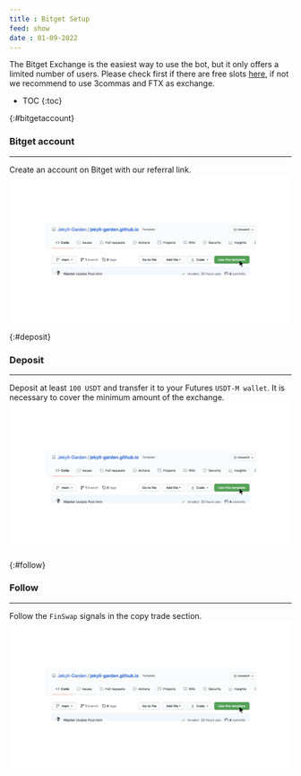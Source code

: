 ```yaml
---
title : Bitget Setup
feed: show
date : 01-09-2022
---
```

 
The Bitget Exchange is the easiest way to use the bot, but it only offers a limited number of users. 
Please check first if there are free slots [here](https://www.bitget.com/en/copytrading/), if not we recommend to use 3commas and FTX as exchange.

* TOC
{:toc}

{:#bitgetaccount}
### Bitget account 
---
Create an account on Bitget with our referral link.
![Alt Text](/assets/img/1-how-to.png "Title Here")

{:#deposit}
###  Deposit 
---
Deposit at least ```100 USDT``` and transfer it to your Futures ```USDT-M wallet```. It is necessary to cover the minimum amount of the exchange.
![Alt Text](/assets/img/1-how-to.png "Title Here")

{:#follow}
###  Follow 
---
Follow the ```FinSwap``` signals in the copy trade section.
![Alt Text](/assets/img/1-how-to.png "Title Here")
